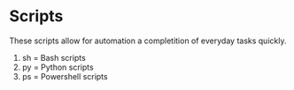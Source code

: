 # Scripts

These scripts allow for automation a completition of everyday tasks quickly.

1. sh = Bash scripts
2. py = Python scripts
3. ps = Powershell scripts
